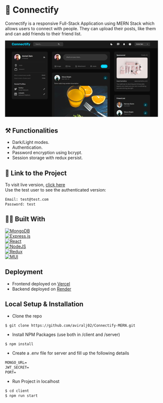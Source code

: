 # 💭 Connectify
Connectify is a responsive Full-Stack Application using MERN Stack which allows users to connect with people. They can upload their posts, like them and can add friends to their friend list.

![HomePage](./client/public/assets/screenshot.png)

## ⚒ Functionalities
* Dark/Light modes.
* Authentication.
* Password encryption using bcrypt.
* Session storage with redux persist.

## 🔗 Link to the Project
To visit live version, [click here](https://connectify-aviralj02.vercel.app/)
<br />
Use the test user to see the authenticated version:
```
Email: test@test.com
Password: test
```

## 👨‍💻 Built With
[![MongoDB](https://img.shields.io/badge/MongoDB-%234ea94b.svg?style=for-the-badge&logo=mongodb&logoColor=white)](https://www.mongodb.com/)
<br />
[![Express.js](https://img.shields.io/badge/express.js-%23404d59.svg?style=for-the-badge&logo=express&logoColor=%2361DAFB)](https://expressjs.com/)
<br />
[![React](https://img.shields.io/badge/react-%2320232a.svg?style=for-the-badge&logo=react&logoColor=%2361DAFB)](https://react.dev/)
<br />
[![NodeJS](https://img.shields.io/badge/node.js-6DA55F?style=for-the-badge&logo=node.js&logoColor=white)](https://nodejs.org/en)
<br />
[![Redux](https://img.shields.io/badge/redux-%23593d88.svg?style=for-the-badge&logo=redux&logoColor=white)](https://redux.js.org/)
<br />
[![MUI](https://img.shields.io/badge/MUI-%230081CB.svg?style=for-the-badge&logo=mui&logoColor=white)](https://mui.com/)

## Deployment
* Frontend deployed on [Vercel](https://vercel.com)
* Backend deployed on [Render](https://render.com/)

## Local Setup & Installation
* Clone the repo
```
$ git clone https://github.com/aviralj02/Connectify-MERN.git
```
* Install NPM Packages (use both in /client and /server)
```
$ npm install
```
* Create a .env file for server and fill up the following details
```
MONGO_URL=
JWT_SECRET=
PORT=
```
* Run Project in localhost
```
$ cd client
$ npm run start
```




